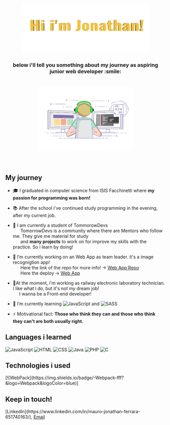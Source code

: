 <h1 align="center"><img src="https://github.com/JonathanMauroFerrara/JonathanMauroFerrara/blob/main/Assets/jonathan.gif" alt = "hi" width="400px" height="150px"></h1>
<h3 align="center">below i'll tell you something about my journey as aspiring junior web developer :smile:</h3>
<h1 align="center"><img src="https://github.com/JonathanMauroFerrara/JonathanMauroFerrara/blob/main/Assets/Coding-guy-2.gif" alt = "hi" width="300px" height="200px"></h1>
<br>

### <h2>My journey</h2> 
- :mortar_board: I graduated in computer science from ISIS Facchinetti where **my passion for programming was born!**
- :books: After the school i've continued study programming in the evening, after my current job.

- :school: I am currently a student of TommorowDevs<br>
&nbsp;&nbsp;&nbsp;&nbsp;&nbsp; TomorrowDevs is a community where there are Mentors who follow me. They give me material for study <br>
&nbsp;&nbsp;&nbsp;&nbsp;&nbsp; and **many projects** to work on for improve my skills with the practice. So i learn by doing!

- 🔭 I’m currently working on an Web App as team leader. it's a image recognigtion app! <br  >
&nbsp;&nbsp;&nbsp;&nbsp;&nbsp; Here the link of the repo for more info! -> [Web App Repo](https://github.com/TD-team3/img-recognition-web-app-fe) <br>
&nbsp;&nbsp;&nbsp;&nbsp;&nbsp; Here the deploy -> [Web App](https://gracious-mcclintock-220460.netlify.app/index.html)

- :tram:At the moment, i'm working as railway electronic laboratory technician. I like what i do, but it's not my dream job! <br>
&nbsp;&nbsp;&nbsp;&nbsp;&nbsp;I wanna be a Front-end developer!


- 🌱 I’m currently learning  ![JavaScript](https://img.shields.io/badge/-JavaScript-fff?&logo=JavaScript&logoColor=ddc508)  and  ![SASS](https://img.shields.io/badge/-SASS-fff?&logo=SASS&logoColor=blue)

- ⚡ Motivational fact: **Those who think they can and those who think they can't are both usually right.**



<h2>Languages i learned</h2>

![JavaScript](https://img.shields.io/badge/-JavaScript-fff?&logo=JavaScript&logoColor=ddc508)
![HTML](https://img.shields.io/badge/-HTML-fff?&logo=HTML5)
![CSS](https://img.shields.io/badge/-CSS-fff?&logo=CSS3&logoColor=blue)
![Java](https://img.shields.io/badge/-Java-fff?&logo=Java&logoColor=007396)
![PHP](https://img.shields.io/badge/-PHP-fff?&logo=PHP)
![C](https://img.shields.io/badge/-C-fff?&logo=c%2b%2b&logoColor=00599C)

<h2>Technologies i used</h2>
[![WebPack](https://img.shields.io/badge/-Webpack-fff?&logo=Webpack&logoColor=blue)]

<h2> Keep in touch! </h2>
 [LinkedIn](https://www.linkedin.com/in/mauro-jonathan-ferrara-651740163/), <a href="jonathanmauro.ferrara@gmail.com">Email</a>
